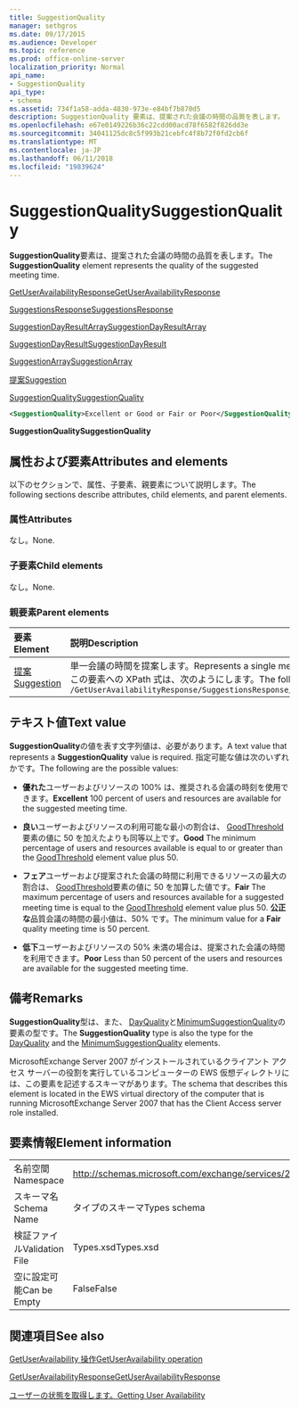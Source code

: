 ```yaml
---
title: SuggestionQuality
manager: sethgros
ms.date: 09/17/2015
ms.audience: Developer
ms.topic: reference
ms.prod: office-online-server
localization_priority: Normal
api_name:
- SuggestionQuality
api_type:
- schema
ms.assetid: 734f1a58-adda-4830-973e-e84bf7b870d5
description: SuggestionQuality 要素は、提案された会議の時間の品質を表します。
ms.openlocfilehash: e67e0149226b36c22cdd00acd78f6582f826dd3e
ms.sourcegitcommit: 34041125dc8c5f993b21cebfc4f8b72f0fd2cb6f
ms.translationtype: MT
ms.contentlocale: ja-JP
ms.lasthandoff: 06/11/2018
ms.locfileid: "19839624"
---
```

# <a name="suggestionquality"></a><span data-ttu-id="08a4f-103">SuggestionQuality</span><span class="sxs-lookup"><span data-stu-id="08a4f-103">SuggestionQuality</span></span>

<span data-ttu-id="08a4f-104">**SuggestionQuality**要素は、提案された会議の時間の品質を表します。</span><span class="sxs-lookup"><span data-stu-id="08a4f-104">The **SuggestionQuality** element represents the quality of the suggested meeting time.</span></span> 
  
[<span data-ttu-id="08a4f-105">GetUserAvailabilityResponse</span><span class="sxs-lookup"><span data-stu-id="08a4f-105">GetUserAvailabilityResponse</span></span>](getuseravailabilityresponse.md)
  
[<span data-ttu-id="08a4f-106">SuggestionsResponse</span><span class="sxs-lookup"><span data-stu-id="08a4f-106">SuggestionsResponse</span></span>](suggestionsresponse.md)
  
[<span data-ttu-id="08a4f-107">SuggestionDayResultArray</span><span class="sxs-lookup"><span data-stu-id="08a4f-107">SuggestionDayResultArray</span></span>](suggestiondayresultarray.md)
  
[<span data-ttu-id="08a4f-108">SuggestionDayResult</span><span class="sxs-lookup"><span data-stu-id="08a4f-108">SuggestionDayResult</span></span>](suggestiondayresult.md)
  
[<span data-ttu-id="08a4f-109">SuggestionArray</span><span class="sxs-lookup"><span data-stu-id="08a4f-109">SuggestionArray</span></span>](suggestionarray.md)
  
[<span data-ttu-id="08a4f-110">提案</span><span class="sxs-lookup"><span data-stu-id="08a4f-110">Suggestion</span></span>](suggestion.md)
  
[<span data-ttu-id="08a4f-111">SuggestionQuality</span><span class="sxs-lookup"><span data-stu-id="08a4f-111">SuggestionQuality</span></span>](suggestionquality.md)
  
```xml
<SuggestionQuality>Excellent or Good or Fair or Poor</SuggestionQuality>
```

 <span data-ttu-id="08a4f-112">**SuggestionQuality**</span><span class="sxs-lookup"><span data-stu-id="08a4f-112">**SuggestionQuality**</span></span>
## <a name="attributes-and-elements"></a><span data-ttu-id="08a4f-113">属性および要素</span><span class="sxs-lookup"><span data-stu-id="08a4f-113">Attributes and elements</span></span>

<span data-ttu-id="08a4f-114">以下のセクションで、属性、子要素、親要素について説明します。</span><span class="sxs-lookup"><span data-stu-id="08a4f-114">The following sections describe attributes, child elements, and parent elements.</span></span>
  
### <a name="attributes"></a><span data-ttu-id="08a4f-115">属性</span><span class="sxs-lookup"><span data-stu-id="08a4f-115">Attributes</span></span>

<span data-ttu-id="08a4f-116">なし。</span><span class="sxs-lookup"><span data-stu-id="08a4f-116">None.</span></span>
  
### <a name="child-elements"></a><span data-ttu-id="08a4f-117">子要素</span><span class="sxs-lookup"><span data-stu-id="08a4f-117">Child elements</span></span>

<span data-ttu-id="08a4f-118">なし。</span><span class="sxs-lookup"><span data-stu-id="08a4f-118">None.</span></span>
  
### <a name="parent-elements"></a><span data-ttu-id="08a4f-119">親要素</span><span class="sxs-lookup"><span data-stu-id="08a4f-119">Parent elements</span></span>

|<span data-ttu-id="08a4f-120">**要素**</span><span class="sxs-lookup"><span data-stu-id="08a4f-120">**Element**</span></span>|<span data-ttu-id="08a4f-121">**説明**</span><span class="sxs-lookup"><span data-stu-id="08a4f-121">**Description**</span></span>|
|:-----|:-----|
|[<span data-ttu-id="08a4f-122">提案</span><span class="sxs-lookup"><span data-stu-id="08a4f-122">Suggestion</span></span>](suggestion.md) <br/> |<span data-ttu-id="08a4f-123">単一会議の時間を提案します。</span><span class="sxs-lookup"><span data-stu-id="08a4f-123">Represents a single meeting time suggestion.</span></span>  <br/> <span data-ttu-id="08a4f-124">この要素への XPath 式は、次のようにします。</span><span class="sxs-lookup"><span data-stu-id="08a4f-124">The following is the XPath expression to this element:</span></span>  <br/>  `/GetUserAvailabilityResponse/SuggestionsResponse/SuggestionDayResultArray/SuggestionDayResult[i]/SuggestionArray/Suggestion[i]` <br/> |
   
## <a name="text-value"></a><span data-ttu-id="08a4f-125">テキスト値</span><span class="sxs-lookup"><span data-stu-id="08a4f-125">Text value</span></span>

<span data-ttu-id="08a4f-126">**SuggestionQuality**の値を表す文字列値は、必要があります。</span><span class="sxs-lookup"><span data-stu-id="08a4f-126">A text value that represents a **SuggestionQuality** value is required.</span></span> <span data-ttu-id="08a4f-127">指定可能な値は次のいずれかです。</span><span class="sxs-lookup"><span data-stu-id="08a4f-127">The following are the possible values:</span></span> 
  
- <span data-ttu-id="08a4f-128">**優れた**ユーザーおよびリソースの 100% は、推奨される会議の時刻を使用できます。</span><span class="sxs-lookup"><span data-stu-id="08a4f-128">**Excellent** 100 percent of users and resources are available for the suggested meeting time.</span></span> 
    
- <span data-ttu-id="08a4f-129">**良い**ユーザーおよびリソースの利用可能な最小の割合は、 [GoodThreshold](goodthreshold.md)要素の値に 50 を加えたよりも同等以上です。</span><span class="sxs-lookup"><span data-stu-id="08a4f-129">**Good** The minimum percentage of users and resources available is equal to or greater than the [GoodThreshold](goodthreshold.md) element value plus 50.</span></span> 
    
- <span data-ttu-id="08a4f-130">**フェア**ユーザーおよび提案された会議の時間に利用できるリソースの最大の割合は、 [GoodThreshold](goodthreshold.md)要素の値に 50 を加算した値です。</span><span class="sxs-lookup"><span data-stu-id="08a4f-130">**Fair** The maximum percentage of users and resources available for a suggested meeting time is equal to the [GoodThreshold](goodthreshold.md) element value plus 50.</span></span> <span data-ttu-id="08a4f-131">**公正な**品質会議の時間の最小値は、50% です。</span><span class="sxs-lookup"><span data-stu-id="08a4f-131">The minimum value for a **Fair** quality meeting time is 50 percent.</span></span> 
    
- <span data-ttu-id="08a4f-132">**低下**ユーザーおよびリソースの 50% 未満の場合は、提案された会議の時間を利用できます。</span><span class="sxs-lookup"><span data-stu-id="08a4f-132">**Poor** Less than 50 percent of the users and resources are available for the suggested meeting time.</span></span> 
    
## <a name="remarks"></a><span data-ttu-id="08a4f-133">備考</span><span class="sxs-lookup"><span data-stu-id="08a4f-133">Remarks</span></span>

<span data-ttu-id="08a4f-134">**SuggestionQuality**型は、また、 [DayQuality](dayquality.md)と[MinimumSuggestionQuality](minimumsuggestionquality.md)の要素の型です。</span><span class="sxs-lookup"><span data-stu-id="08a4f-134">The **SuggestionQuality** type is also the type for the [DayQuality](dayquality.md) and the [MinimumSuggestionQuality](minimumsuggestionquality.md) elements.</span></span> 
  
<span data-ttu-id="08a4f-135">MicrosoftExchange Server 2007 がインストールされているクライアント アクセス サーバーの役割を実行しているコンピューターの EWS 仮想ディレクトリには、この要素を記述するスキーマがあります。</span><span class="sxs-lookup"><span data-stu-id="08a4f-135">The schema that describes this element is located in the EWS virtual directory of the computer that is running MicrosoftExchange Server 2007 that has the Client Access server role installed.</span></span>
  
## <a name="element-information"></a><span data-ttu-id="08a4f-136">要素情報</span><span class="sxs-lookup"><span data-stu-id="08a4f-136">Element information</span></span>

|||
|:-----|:-----|
|<span data-ttu-id="08a4f-137">名前空間</span><span class="sxs-lookup"><span data-stu-id="08a4f-137">Namespace</span></span>  <br/> |http://schemas.microsoft.com/exchange/services/2006/types  <br/> |
|<span data-ttu-id="08a4f-138">スキーマ名</span><span class="sxs-lookup"><span data-stu-id="08a4f-138">Schema Name</span></span>  <br/> |<span data-ttu-id="08a4f-139">タイプのスキーマ</span><span class="sxs-lookup"><span data-stu-id="08a4f-139">Types schema</span></span>  <br/> |
|<span data-ttu-id="08a4f-140">検証ファイル</span><span class="sxs-lookup"><span data-stu-id="08a4f-140">Validation File</span></span>  <br/> |<span data-ttu-id="08a4f-141">Types.xsd</span><span class="sxs-lookup"><span data-stu-id="08a4f-141">Types.xsd</span></span>  <br/> |
|<span data-ttu-id="08a4f-142">空に設定可能</span><span class="sxs-lookup"><span data-stu-id="08a4f-142">Can be Empty</span></span>  <br/> |<span data-ttu-id="08a4f-143">False</span><span class="sxs-lookup"><span data-stu-id="08a4f-143">False</span></span>  <br/> |
   
## <a name="see-also"></a><span data-ttu-id="08a4f-144">関連項目</span><span class="sxs-lookup"><span data-stu-id="08a4f-144">See also</span></span>



[<span data-ttu-id="08a4f-145">GetUserAvailability 操作</span><span class="sxs-lookup"><span data-stu-id="08a4f-145">GetUserAvailability operation</span></span>](getuseravailability-operation.md)
  
[<span data-ttu-id="08a4f-146">GetUserAvailabilityResponse</span><span class="sxs-lookup"><span data-stu-id="08a4f-146">GetUserAvailabilityResponse</span></span>](getuseravailabilityresponse.md)


[<span data-ttu-id="08a4f-147">ユーザーの状態を取得します。</span><span class="sxs-lookup"><span data-stu-id="08a4f-147">Getting User Availability</span></span>](http://msdn.microsoft.com/library/d4133fcb-9b0f-4e6b-aadf-a389da83516a%28Office.15%29.aspx)

